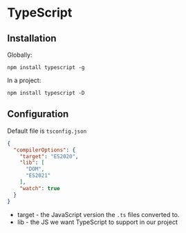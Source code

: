 # TypeScript

## Installation

Globally:

```shell
npm install typescript -g
```

In a project:

```shell
npm install typescript -D
```

## Configuration

Default file is `tsconfig.json`

```json
{
  "compilerOptions": {
    "target": "ES2020",
    "lib": [
      "DOM",
      "ES2021"
    ],
    "watch": true
  }
}
```

* target - the JavaScript version the `.ts` files converted to.
* lib - the JS we want TypeScript to support in our project
